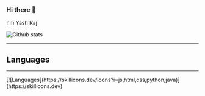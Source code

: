 ### Hi there 👋

 I'm Yash Raj

 ![Github stats](https://github-readme-stats.vercel.app/api?username=the-coderYash)
<hr>
<h2>Languages</h2>
<hr>
 [![Languages](https://skillicons.dev/icons?i=js,html,css,python,java)](https://skillicons.dev)
<!--
**the-coderYash/the-coderYash** is a ✨ _special_ ✨ repository because its `README.md` (this file) appears on your GitHub profile.

Here are some ideas to get you started:

- 🔭 I’m currently working on ...
- 🌱 I’m currently learning ...
- 👯 I’m looking to collaborate on ...
- 🤔 I’m looking for help with ...
- 💬 Ask me about ...
- 📫 How to reach me: ...
- 😄 Pronouns: ...
- ⚡ Fun fact: ...
-->
